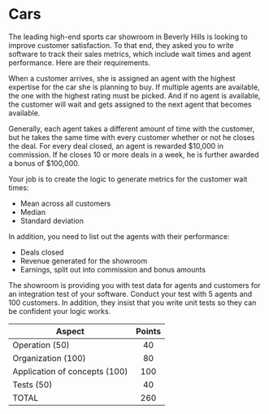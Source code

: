 # Cars

The leading high-end sports car showroom in Beverly Hills is looking to improve customer satisfaction. To that end, they asked you to write software to track their sales metrics, which include wait times and agent performance. Here are their requirements.

When a customer arrives, she is assigned an agent with the highest expertise for the car she is planning to buy. If multiple agents are available, the one with the highest rating must be picked. And if no agent is available, the customer will wait and gets assigned to the next agent that becomes available.

Generally, each agent takes a different amount of time with the customer, but he takes the same time with every customer whether or not he closes the deal. For every deal closed, an agent is rewarded $10,000 in commission. If he closes 10 or more deals in a week, he is further awarded a bonus of $100,000.

Your job is to create the logic to generate metrics for the customer wait times:
* Mean across all customers
* Median
* Standard deviation

In addition, you need to list out the agents with their performance:
* Deals closed
* Revenue generated for the showroom
* Earnings, split out into commission and bonus amounts

The showroom is providing you with test data for agents and customers for an integration test of your software. Conduct your test with 5 agents and 100 customers. In addition, they insist that you write unit tests so they can be confident your logic works.

Aspect                       | Points
---------------------------- | :----:
Operation (50)               | 40
Organization (100)           | 80
Application of concepts (100)| 100
Tests (50)                   | 40
TOTAL                        | 260
